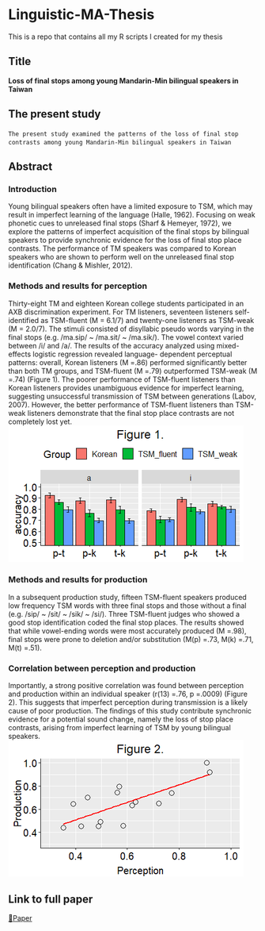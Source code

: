 # Linguistic-MA-Thesis
This is a repo that contains all my R scripts I created for my thesis 

## Title
**Loss of final stops among young Mandarin-Min bilingual speakers in Taiwan**

## The present study
`The present study examined the patterns of the loss of final stop contrasts among young Mandarin-Min bilingual speakers in Taiwan`

## Abstract
### Introduction
Young bilingual speakers often have a limited exposure to TSM, which may result in imperfect learning of the language (Halle, 1962). Focusing on weak phonetic cues to unreleased final stops (Sharf & Hemeyer, 1972), we explore the patterns of imperfect acquisition of the final stops by bilingual speakers to provide synchronic evidence for the loss of final stop place contrasts. The performance of TM speakers was compared to Korean speakers who are shown to perform well on the unreleased final stop identification (Chang & Mishler, 2012).

### Methods and results for perception
Thirty-eight TM and eighteen Korean college students participated in an AXB discrimination experiment. For TM listeners, seventeen listeners self-identified as TSM-fluent (M = 6.1/7) and twenty-one listeners as TSM-weak (M = 2.0/7). The stimuli consisted of disyllabic pseudo words varying in the final stops (e.g. /ma.sip/ ~ /ma.sit/ ~ /ma.sik/). The vowel context varied between /i/ and /a/. The results of the accuracy analyzed using mixed-effects logistic regression revealed language- dependent perceptual patterns: overall, Korean listeners (M =.86) performed significantly better than both TM groups, and TSM-fluent (M =.79) outperformed TSM-weak (M =.74) (Figure 1). The poorer performance of TSM-fluent listeners than Korean listeners provides unambiguous evidence for imperfect learning, suggesting unsuccessful transmission of TSM between generations (Labov, 2007). However, the better performance of TSM-fluent listeners than TSM-weak listeners demonstrate that the final stop place contrasts are not completely lost yet.<br>
![](./LSA_NC_discrim.png)

### Methods and results for production 
In a subsequent production study, fifteen TSM-fluent speakers produced low frequency TSM words with three final stops and those without a final (e.g. /sip/ ~ /sit/ ~ /sik/ ~ /si/). Three TSM-fluent judges who showed a good stop identification coded the final stop places. The results showed that while vowel-ending words were most accurately produced (M =.98), final stops were prone to deletion and/or substitution (M(p) =.73, M(k) =.71, M(t) =.51).

### Correlation between perception and production
Importantly, a strong positive correlation was found between perception and production within an individual speaker (r(13) =.76, p =.0009) (Figure 2). This suggests that imperfect perception during transmission is a likely cause of poor production. The findings of this study contribute synchronic evidence for a potential sound change, namely the loss of stop place contrasts, arising from imperfect learning of TSM by young bilingual speakers.<br>
![](./LSA_NCL_COR.png)
  
## Link to full paper
[:page_facing_up:Paper](https://drive.google.com/file/d/18EkLs3gQPgywdR6CMyAyZ-6jlfong8AF/view?usp=sharing)
